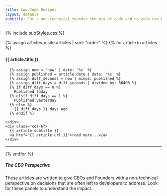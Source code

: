 ```yaml
---
title: Low-Code Recipes
layout: default
subtitle: For a non-technical founder the mix of code and no-code can be a challenge. Here are some approaches to demystify the decision-making processes.
---
```


{% include subStyles.css %}

{% assign articles = site.articles | sort: "order" %}
{% for article in articles %}
  <div class="row">
    <div class="col-6">
      <h4>
        {{ article.title }}
      </h4>

      {% assign now = 'now' | date: '%s' %}
      {% assign published = article.date | date: '%s' %}
      {% assign diff_seconds = now | minus: published %}
      {% assign diff_days = diff_seconds | divided_by: 86400 %}
      {% if diff_days == 0 %}
        Published today
      {% elsif diff_days == 1 %}
        Published yesterday
      {% else %}
        {{ diff_days }} days ago
      {% endif %}

    </div>
    <div class="col-6">
      {{ article.subtitle }}
      <a href="{{ article.url }}">read more...</a>
    </div>
  </div>
  <hr>
{% endfor %}

<div class="mt-5 mb-5 tech-note">
    <h5>
     The CEO Perspective
    </h5>
    <p>
        These articles are written to give CEOs and Founders with
        a non-technical perspective on decisions that are often left
        to developers to address. Look for these panels to understand
        the impact.
    </p>
</div>

<style>
 hr { border: 1px solid #DFDFDF; }
</style>